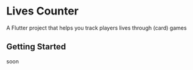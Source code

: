 # Lives Counter

A Flutter project that helps you track players lives through (card) games

## Getting Started

soon
